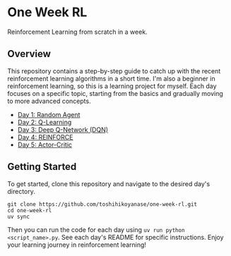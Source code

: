 # One Week RL

Reinforcement Learning from scratch in a week.

## Overview

This repository contains a step-by-step guide to catch up with the recent reinforcement learning algorithms in a short time.
I'm also a beginner in reinforcement learning, so this is a learning project for myself.
Each day focuses on a specific topic, starting from the basics and gradually moving to more advanced concepts.

- [Day 1: Random Agent](./one_week_rl/day1_random/README.md)
- [Day 2: Q-Learning](./one_week_rl/day2_q_table/README.md)
- [Day 3: Deep Q-Network (DQN)](./one_week_rl/day3_dqn/README.md)
- [Day 4: REINFORCE](./one_week_rl/day4_reinforce/README.md)
- [Day 5: Actor-Critic](./one_week_rl/day5_a2c/README.md)

## Getting Started

To get started, clone this repository and navigate to the desired day's directory.

```console
git clone https://github.com/toshihikoyanase/one-week-rl.git
cd one-week-rl
uv sync
```

Then you can run the code for each day using `uv run python <script_name>.py`.
See each day's README for specific instructions.
Enjoy your learning journey in reinforcement learning!